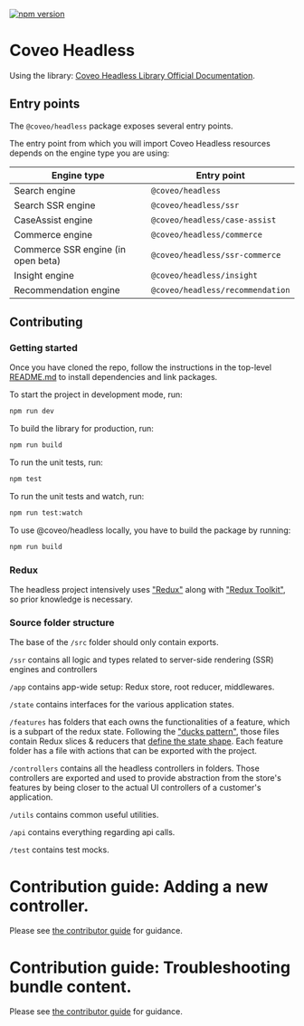 [![npm version](https://badge.fury.io/js/@coveo%2Fheadless.svg)](https://badge.fury.io/js/@coveo%2Fheadless)

# Coveo Headless

Using the library: [Coveo Headless Library Official Documentation](https://docs.coveo.com/en/headless/latest/).

## Entry points

The `@coveo/headless` package exposes several entry points.

The entry point from which you will import Coveo Headless resources depends on the engine type you are using:

| Engine type                        | Entry point                      |
| ---------------------------------- | -------------------------------- |
| Search engine                      | `@coveo/headless`                |
| Search SSR engine                  | `@coveo/headless/ssr`            |
| CaseAssist engine                  | `@coveo/headless/case-assist`    |
| Commerce engine                    | `@coveo/headless/commerce`       |
| Commerce SSR engine (in open beta) | `@coveo/headless/ssr-commerce`   |
| Insight engine                     | `@coveo/headless/insight`        |
| Recommendation engine              | `@coveo/headless/recommendation` |

## Contributing

### Getting started

Once you have cloned the repo, follow the instructions in the top-level [README.md](https://github.com/coveo/ui-kit/src/main/README.md) to install dependencies and link packages.

To start the project in development mode, run:

```bash
npm run dev
```

To build the library for production, run:

```bash
npm run build
```

To run the unit tests, run:

```bash
npm test
```

To run the unit tests and watch, run:

```bash
npm run test:watch
```

To use @coveo/headless locally, you have to build the package by running:

```bash
npm run build
```

### Redux

The headless project intensively uses ["Redux"](https://redux.js.org) along with ["Redux Toolkit"](https://redux-toolkit.js.org), so prior knowledge is necessary.

### Source folder structure

The base of the `/src` folder should only contain exports.

`/ssr` contains all logic and types related to server-side rendering (SSR) engines and controllers

`/app` contains app-wide setup: Redux store, root reducer, middlewares.

`/state` contains interfaces for the various application states.

`/features` has folders that each owns the functionalities of a feature, which is a subpart of the redux state. Following the ["ducks pattern"](https://redux.js.org/style-guide/style-guide#structure-files-as-feature-folders-or-ducks), those files contain Redux slices & reducers that [define the state shape](https://redux.js.org/style-guide/style-guide#reducers-should-own-the-state-shape). Each feature folder has a file with actions that can be exported with the project.

`/controllers` contains all the headless controllers in folders. Those controllers are exported and used to provide abstraction from the store's features by being closer to the actual UI controllers of a customer's application.

`/utils` contains common useful utilities.

`/api` contains everything regarding api calls.

`/test` contains test mocks.

# Contribution guide: Adding a new controller.

Please see [the contributor guide](./contributors/adding-a-controller.md) for guidance.

# Contribution guide: Troubleshooting bundle content.

Please see [the contributor guide](./contributors/troubleshooting-bundles-content.md) for guidance.
